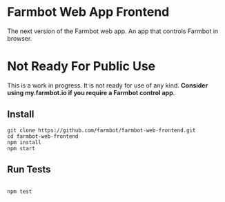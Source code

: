 # Farmbot Web App Frontend

The next version of the Farmbot web app. An app that controls Farmbot in browser.

# Not Ready For Public Use

This is a work in progress. It is not ready for use of any kind. **Consider using my.farmbot.io if you require a Farmbot control app**.

## Install

```
git clone https://github.com/farmbot/farmbot-web-frontend.git
cd farmbot-web-frontend
npm install
npm start
```

## Run Tests

```

npm test

```

